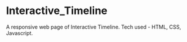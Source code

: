 # Interactive_Timeline
 A responsive web page of Interactive Timeline. Tech used - HTML, CSS, Javascript. 
